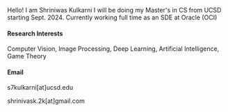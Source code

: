 Hello! I am Shriniwas Kulkarni
I will be doing my Master's in CS from UCSD starting Sept. 2024. 
Currently working full time as an SDE at Oracle (OCI)

#### Research Interests
Computer Vision, Image Processing, Deep Learning, Artificial Intelligence, Game Theory

#### Email
s7kulkarni[at]ucsd.edu

shrinivask.2k[at]gmail.com
